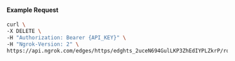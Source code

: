 <!-- Code generated for API Clients. DO NOT EDIT. -->

#### Example Request

```bash
curl \
-X DELETE \
-H "Authorization: Bearer {API_KEY}" \
-H "Ngrok-Version: 2" \
https://api.ngrok.com/edges/https/edghts_2uceN694GulLKP3ZhEdIYPLZkrP/routes/edghtsrt_2uceN7slSj8199d4T0xlgeTrMBI/oidc
```
